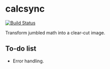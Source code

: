 # calcsync
[![Build Status](https://travis-ci.org/ThatOneTqnk/calcsync.svg?branch=master)](https://travis-ci.org/ThatOneTqnk/calcsync)


Transform jumbled math into a clear-cut image.


## To-do list
- Error handling.
